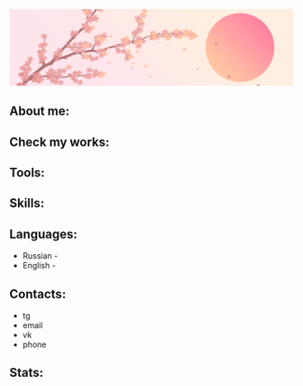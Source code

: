 [![Header](assets/header.png)](https://t.me/@meritra)
## About me:

## Check my works:

## Tools:

## Skills:

## Languages:
- Russian - 
- English - 

## Contacts:
- tg
- email
- vk
- phone

## Stats: 